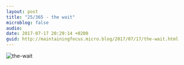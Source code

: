```yaml
---
layout: post
title: "25/365 - the wait"
microblog: false
audio: 
date: 2017-07-17 20:29:14 +0200
guid: http://maintainingfocus.micro.blog/2017/07/17/the-wait.html
---
```

<div class="kg-card-markdown"><p><img src="/wp-content/uploads/2018/04/25-365---the-wait-1-1024x768.jpg" alt="the-wait"></p>
</div>
